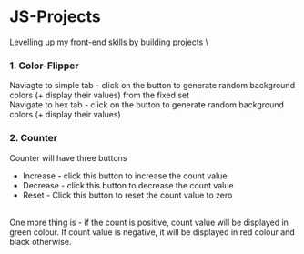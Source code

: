 # JS-Projects

Levelling up my front-end skills by building projects
\

### 1. Color-Flipper

Naviagte to simple tab - click on the button to generate random background colors (+ display their values) from the fixed set
\
Navigate to hex tab - click on the button to generate random background colors (+ display their values)

### 2. Counter

Counter will have three buttons

- Increase - click this button to increase the count value
- Decrease - click this button to decrease the count value
- Reset - Click this button to reset the count value to zero

\
One more thing is - if the count is positive, count value will be displayed in green colour. If count value is negative, it will be displayed in red colour and black otherwise.
